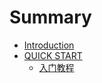 # Summary

* [Introduction](README.md)
* [QUICK START](docs/getting-started.md)
   * [入门教程](docs/getting-started.md)


